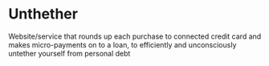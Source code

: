 # Unthether
Website/service that rounds up each purchase to connected credit card and makes micro-payments on to a loan, to efficiently and unconsciously untether yourself from personal debt
